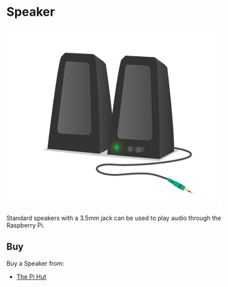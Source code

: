 # Speaker

![Speaker](speaker.png)

Standard speakers with a 3.5mm jack can be used to play audio through the Raspberry Pi.

## Buy

Buy a Speaker from:

- [The Pi Hut](http://thepihut.com/products/mini-portable-speaker-for-the-raspberry-pi/)
